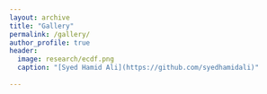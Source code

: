 ```yaml
---
layout: archive
title: "Gallery"
permalink: /gallery/
author_profile: true
header:
  image: research/ecdf.png
  caption: "[Syed Hamid Ali](https://github.com/syedhamidali)"
  
---
```

